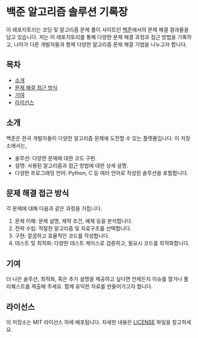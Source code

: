# 백준 알고리즘 솔루션 기록장

이 레포지토리는 코딩 및 알고리즘 문제 풀이 사이트인 [백준](https://www.acmicpc.net/)에서의 문제 해결 결과물을 담고 있습니다. 저는 이 레포지토리를 통해 다양한 문제 해결 과정과 접근 방법을 기록하고, 나아가 다른 개발자들과 함께 다양한 알고리즘 문제 해결 기법을 나누고자 합니다.

## 목차
- [소개](#소개)
- [문제 해결 접근 방식](#문제-해결-접근-방식)
- [기여](#기여)
- [라이선스](#라이선스)

## 소개
백준은 한국 개발자들이 다양한 알고리즘 문제에 도전할 수 있는 플랫폼입니다. 이 저장소에서는,
- 솔루션: 다양한 문제에 대한 코드 구현.
- 설명: 사용된 알고리즘과 접근 방법에 대한 상세 설명.
- 다양한 프로그래밍 언어: Python, C 등 여러 언어로 작성된 솔루션을 포함합니다.

## 문제 해결 접근 방식
각 문제에 대해 다음과 같은 과정을 거칩니다.
1. 문제 이해: 문제 설명, 제약 조건, 예제 등을 분석합니다.
2. 전략 수립: 적절한 알고리즘 및 자료구조를 선택합니다.
3. 구현: 깔끔하고 효율적인 코드를 작성합니다.
4. 테스트 및 최적화: 다양한 테스트 케이스로 검증하고, 필요시 코드를 최적화합니다.

## 기여
더 나은 솔루션, 최적화, 혹은 추가 설명을 제공하고 싶다면 언제든지 이슈를 열거나 풀 리퀘스트를 제출해 주세요. 함께 유익한 자료를 만들어가고자 합니다.

## 라이선스
이 저장소는 MIT 라이선스 하에 배포됩니다. 자세한 내용은 [LICENSE](LICENSE) 파일을 참고하세요.

